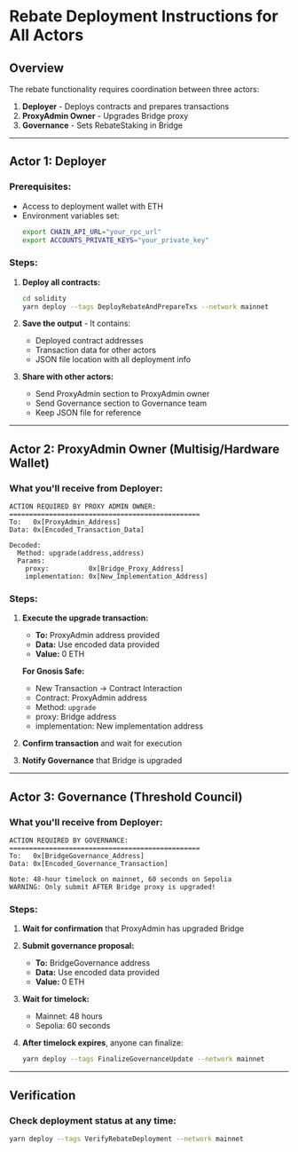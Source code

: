 # Rebate Deployment Instructions for All Actors

## Overview

The rebate functionality requires coordination between three actors:

1. **Deployer** - Deploys contracts and prepares transactions
2. **ProxyAdmin Owner** - Upgrades Bridge proxy
3. **Governance** - Sets RebateStaking in Bridge

---

## Actor 1: Deployer

### Prerequisites:

- Access to deployment wallet with ETH
- Environment variables set:
  ```bash
  export CHAIN_API_URL="your_rpc_url"
  export ACCOUNTS_PRIVATE_KEYS="your_private_key"
  ```

### Steps:

1. **Deploy all contracts:**

   ```bash
   cd solidity
   yarn deploy --tags DeployRebateAndPrepareTxs --network mainnet
   ```

2. **Save the output** - It contains:

   - Deployed contract addresses
   - Transaction data for other actors
   - JSON file location with all deployment info

3. **Share with other actors:**
   - Send ProxyAdmin section to ProxyAdmin owner
   - Send Governance section to Governance team
   - Keep JSON file for reference

---

## Actor 2: ProxyAdmin Owner (Multisig/Hardware Wallet)

### What you'll receive from Deployer:

```
ACTION REQUIRED BY PROXY ADMIN OWNER:
================================================
To:   0x[ProxyAdmin_Address]
Data: 0x[Encoded_Transaction_Data]

Decoded:
  Method: upgrade(address,address)
  Params:
    proxy:          0x[Bridge_Proxy_Address]
    implementation: 0x[New_Implementation_Address]
```

### Steps:

1. **Execute the upgrade transaction:**

   - **To:** ProxyAdmin address provided
   - **Data:** Use encoded data provided
   - **Value:** 0 ETH

   **For Gnosis Safe:**

   - New Transaction → Contract Interaction
   - Contract: ProxyAdmin address
   - Method: `upgrade`
   - proxy: Bridge address
   - implementation: New implementation address

2. **Confirm transaction** and wait for execution

3. **Notify Governance** that Bridge is upgraded

---

## Actor 3: Governance (Threshold Council)

### What you'll receive from Deployer:

```
ACTION REQUIRED BY GOVERNANCE:
================================================
To:   0x[BridgeGovernance_Address]
Data: 0x[Encoded_Governance_Transaction]

Note: 48-hour timelock on mainnet, 60 seconds on Sepolia
WARNING: Only submit AFTER Bridge proxy is upgraded!
```

### Steps:

1. **Wait for confirmation** that ProxyAdmin has upgraded Bridge

2. **Submit governance proposal:**

   - **To:** BridgeGovernance address
   - **Data:** Use encoded data provided
   - **Value:** 0 ETH

3. **Wait for timelock:**

   - Mainnet: 48 hours
   - Sepolia: 60 seconds

4. **After timelock expires**, anyone can finalize:
   ```bash
   yarn deploy --tags FinalizeGovernanceUpdate --network mainnet
   ```

---

## Verification

### Check deployment status at any time:

```bash
yarn deploy --tags VerifyRebateDeployment --network mainnet
```
